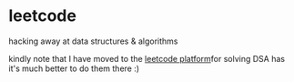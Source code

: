 # leetcode
hacking away at data structures &amp; algorithms

kindly note that I have moved to the [leetcode platform](https://leetcode.com/yimikao/)for solving DSA has it's much better to do them there :)
